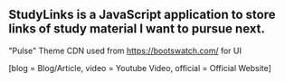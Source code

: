 ## StudyLinks is a JavaScript application to store links of study material I want to pursue next.

"Pulse" Theme CDN used from https://bootswatch.com/ for UI

[blog = Blog/Article, video = Youtube Video, official = Official Website]





